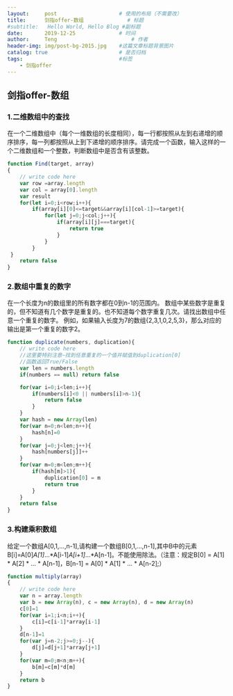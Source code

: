 ```yaml
---
layout:     post   				    # 使用的布局（不需要改）
title:      剑指offer-数组				# 标题 
#subtitle:   Hello World, Hello Blog #副标题
date:       2019-12-25				# 时间
author:     Teng 						# 作者
header-img: img/post-bg-2015.jpg 	#这篇文章标题背景图片
catalog: true 						# 是否归档
tags:								#标签
    - 剑指offer
---
```


## 剑指offer-数组
### 1.二维数组中的查找

在一个二维数组中（每个一维数组的长度相同），每一行都按照从左到右递增的顺序排序，每一列都按照从上到下递增的顺序排序。请完成一个函数，输入这样的一个二维数组和一个整数，判断数组中是否含有该整数。

```js
function Find(target, array)
{
    // write code here
    var row =array.length
    var col = array[0].length
    var result
    for(let i=0;i<row;i++){
        if(array[i][0]<=target&&array[i][col-1]>=target){
            for(let j=0;j<col;j++){
                if(array[i][j]===target){
                    return true
                }
            }
        }
 }
    return false
}
```

### 2.数组中重复的数字

在一个长度为n的数组里的所有数字都在0到n-1的范围内。 数组中某些数字是重复的，但不知道有几个数字是重复的。也不知道每个数字重复几次。请找出数组中任意一个重复的数字。 例如，如果输入长度为7的数组{2,3,1,0,2,5,3}，那么对应的输出是第一个重复的数字2。

```js
function duplicate(numbers, duplication){
	// write code here
    //这里要特别注意~找到任意重复的一个值并赋值到duplication[0]
    //函数返回True/False
    var len = numbers.length
    if(numbers == null) return false

    for(var i=0;i<len;i++){
    	if(numbers[i]<0 || numbers[i]>n-1){
    		return false
    	}
    }
    var hash = new Array(len)
    for(var n=0;n<len;n++){
    	hash[n]=0
    }
    for(var j=0;j<len;j++){
    	hash[numbers[j]]++
    }
    for(var m=0;m<len;m++){
    	if(hash[m]>1){
    		duplication[0] = m
    		return true
    	}
    }
    return false
}
```
### 3.构建乘积数组

给定一个数组A[0,1,...,n-1],请构建一个数组B[0,1,...,n-1],其中B中的元素B[i]=A[0]*A[1]*...*A[i-1]*A[i+1]*...*A[n-1]。不能使用除法。（注意：规定B[0] = A[1] * A[2] * ... * A[n-1]，B[n-1] = A[0] * A[1] * ... * A[n-2];）

```js
function multiply(array)
{
    // write code here
    var n = array.length
    var b = new Array(n), c = new Array(n), d = new Array(n)
    c[0]=1
    for(var i=1;i<n;i++){
        c[i]=c[i-1]*array[i-1]
    }
    d[n-1]=1
    for(var j=n-2;j>=0;j--){
        d[j]=d[j+1]*array[j+1]
    }
    for(var m=0;m<n;m++){
        b[m]=c[m]*d[m]
    }
    return b
}
```

